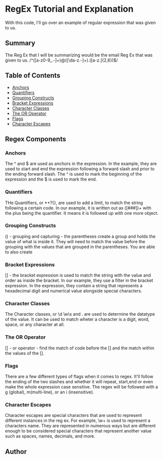 # RegEx Tutorial and Explanation

With this code, I'll go over an example of regular expression that was given to us.

## Summary

The Reg Ex that I will be summarizing would be the email Reg Ex that was given to us.
 /^([a-z0-9_\.-]+)@([\da-z\.-]+)\.([a-z\.]{2,6})$/

## Table of Contents

- [Anchors](#anchors)
- [Quantifiers](#quantifiers)
- [Grouping Constructs](#grouping-constructs)
- [Bracket Expressions](#bracket-expressions)
- [Character Classes](#character-classes)
- [The OR Operator](#the-or-operator)
- [Flags](#flags)
- [Character Escapes](#character-escapes)

## Regex Components

### Anchors
The ^ and $ are used as anchors in the expression. In the example, they are used to start and end the expression following a forward slash and prior to the ending forward slash. The ^ is used to mark the beginning of the expression and the $ is used to mark the end.
### Quantifiers
THe Quantifiers, or *+?{}, are used to add a limit, to match the string following a certain code. In our example, it is written out as ([###])+ with the plus being the quantifier. It means it is followed up with one more object.
### Grouping Constructs
() - grouping and capturing - the parentheses create a group and holds the value of what is inside it. They will need to match the value before the grouping with the values that are grouped in the parentheses. You are able to also create 

### Bracket Expressions
[] - the bracket expression is used to match the string with the value and order as inside the bracket. In our example, they use a filter in the bracket expression. In the expression, they contain a string that represents a hexadecimal digit and numerical value alongside special characters.
### Character Classes
The Character classes, or \d \w\s and . are used to determine the datatype of the value. It can be used to match wheter a character is a digit, word, space, or any character at all.
### The OR Operator
[] - or operator - find the match of code before the [] and the match within the values of the []. 
### Flags
There are a few different types of flags when it comes to regex. It'll follow the ending of the two slashes and whether it will repeat, start,end or even make the whole expression case sensitive. The regex will be followed with a g (global), m(multi-line), or an i (insensitive). 
### Character Escapes
Character escapes are special characters that are used to represent different instances in the reg ex. For example, \w+ is used to represent a characters name. They are represented in numerous ways but are different enough to be considered special characters that represent another value such as spaces, names, decimals, and more.


## Author

